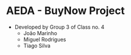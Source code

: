 # AEDA - BuyNow Project

* Developed by Group 3 of Class no. 4
    * João Marinho
    * Miguel Rodrigues
    * Tiago Silva
